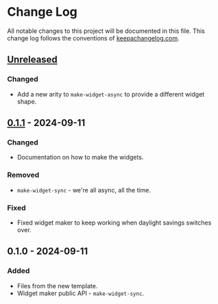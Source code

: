 # Change Log
All notable changes to this project will be documented in this file. This change log follows the conventions of [keepachangelog.com](http://keepachangelog.com/).

## [Unreleased]
### Changed
- Add a new arity to `make-widget-async` to provide a different widget shape.

## [0.1.1] - 2024-09-11
### Changed
- Documentation on how to make the widgets.

### Removed
- `make-widget-sync` - we're all async, all the time.

### Fixed
- Fixed widget maker to keep working when daylight savings switches over.

## 0.1.0 - 2024-09-11
### Added
- Files from the new template.
- Widget maker public API - `make-widget-sync`.

[Unreleased]: https://sourcehost.site/your-name/lab1/compare/0.1.1...HEAD
[0.1.1]: https://sourcehost.site/your-name/lab1/compare/0.1.0...0.1.1
